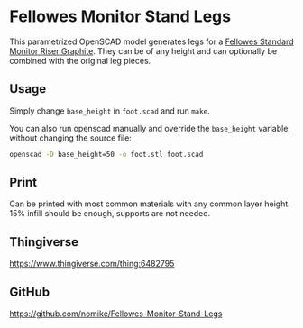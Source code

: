 # Fellowes Monitor Stand Legs

This parametrized OpenSCAD model generates legs for a [Fellowes Standard Monitor Riser Graphite](https://www.fellowes.com/uk/en/catalog/workspace/ergonomic-accessories/details/monitor-stands/UK-9169301). They can be of any height and can optionally be combined with the original leg pieces.

## Usage

Simply change `base_height` in `foot.scad` and run `make`.

You can also run openscad manually and override the `base_height` variable, without changing the source file:

```sh
openscad -D base_height=50 -o foot.stl foot.scad
```

## Print

Can be printed with most common materials with any common layer height. 15% infill should be enough, supports are not needed.

## Thingiverse

<https://www.thingiverse.com/thing:6482795>

## GitHub

<https://github.com/nomike/Fellowes-Monitor-Stand-Legs>
